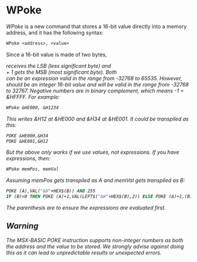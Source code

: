 # WPoke

_WPoke_ is a new command that stores a 16-bit value directly into a memory address, and it has the following syntax:

```vb
WPoke <address>, <value>
```

Since a 16-bit value is made of two bytes, <address> receives the LSB (less significant byte) and <address> + 1 gets the MSB (most significant byte). Both <address> can be an expression valid in the range from -32768 to 65535. However, <value> should be an integer 16-bit value and will be valid in the range from -32768 to 32767. Negative numbers are in binary complement, which means -1 = &HFFFF. For example:

```vb
WPoke &HE000, &H1234
```

This writes &H12 at &HE000 and &H34 at &HE001. It could be transpiled as this:

```vb
POKE &HE000,&H34
POKE &HE001,&H12
```

But the above only works if we use values, not expressions. If you have expressions, then:

```vb
WPoke memPos, memVal
```

Assuming _memPos_ gets transpiled as _A_ and _memVal_ gets transpiled as _B_:

```vb
POKE (A),VAL("&H"+HEX$(B)) AND 255
IF (B)<0 THEN POKE (A)+1,VAL(LEFT$("&H"+HEX$(B),2)) ELSE POKE (A)+1,(B)\256
```

The parenthesis are to ensure the expressions are evaluated first.

## Warning

The MSX-BASIC _POKE_ instruction supports non-integer numbers as both the address and the value to be stored. We strongly advise against doing this as it can lead to unpredictable results or unexpected errors.
